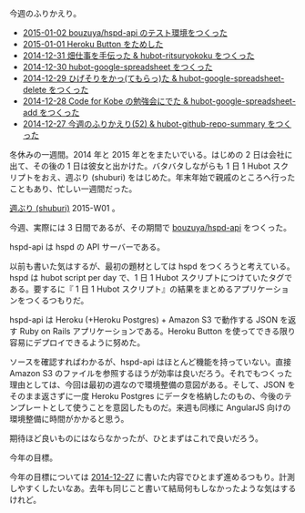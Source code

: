 今週のふりかえり。

- [2015-01-02 bouzuya/hspd-api のテスト環境をつくった][2015-01-02]
- [2015-01-01 Heroku Button をためした][2015-01-01]
- [2014-12-31 畑仕事を手伝った & hubot-ritsuryokoku をつくった][2014-12-31]
- [2014-12-30 hubot-google-spreadsheet をつくった][2014-12-30]
- [2014-12-29 ひげそりをかっ(てもらっ)た & hubot-google-spreadsheet-delete をつくった][2014-12-29]
- [2014-12-28 Code for Kobe の勉強会にでた & hubot-google-spreadsheet-add をつくった][2014-12-28]
- [2014-12-27 今週のふりかえり(52) & hubot-github-repo-summary をつくった][2014-12-27]

冬休みの一週間。2014 年と 2015 年とをまたいでいる。はじめの 2 日は会社に出て、その後の 1 日は彼女と出かけた。バタバタしながらも 1 日 1 Hubot スクリプトをおえ、週ぶり (shuburi) をはじめた。年末年始で親戚のところへ行ったこともあり、忙しい一週間だった。

[週ぶり (shuburi)][shuburi] 2015-W01 。

今週、実際には 3 日間であるが、その期間で [bouzuya/hspd-api][] をつくった。

hspd-api は hspd の API サーバーである。

以前も書いた気はするが、最初の題材としては hspd をつくろうと考えている。hspd は hubot script per day で、1 日 1 Hubot スクリプトにつけていたタグである。要するに『 1 日 1 Hubot スクリプト』の結果をまとめるアプリケーションをつくるつもりだ。

hspd-api は Heroku (+Heroku Postgres) + Amazon S3 で動作する JSON を返す Ruby on Rails アプリケーションである。Heroku Button を使ってできる限り容易にデプロイできるように努めた。

ソースを確認すればわかるが、hspd-api はほとんど機能を持っていない。直接 Amazon S3 のファイルを参照するほうが効率は良いだろう。それでもつくった理由としては、今回は最初の週なので環境整備の意図がある。そして、JSON をそのまま返さずに一度 Heroku Postgres にデータを格納したのもの、今後のテンプレートとして使うことを意図したものだ。来週も同様に AngularJS 向けの環境整備に時間がかかると思う。

期待ほど良いものにはならなかったが、ひとまずはこれで良いだろう。

今年の目標。

今年の目標については [2014-12-27][] に書いた内容でひとまず進めるつもり。計測しやすくしたいなあ。去年も同じこと書いて結局何もしなかったような気はするけれど。

[2015-01-02]: http://blog.bouzuya.net/2015/01/02/
[2015-01-01]: http://blog.bouzuya.net/2015/01/01/
[2014-12-31]: http://blog.bouzuya.net/2014/12/31/
[2014-12-30]: http://blog.bouzuya.net/2014/12/30/
[2014-12-29]: http://blog.bouzuya.net/2014/12/29/
[2014-12-28]: http://blog.bouzuya.net/2014/12/28/
[2014-12-27]: http://blog.bouzuya.net/2014/12/27/
[shuburi]: http://shuburi.org
[bouzuya/hspd-api]: https://github.com/bouzuya/hspd-api

